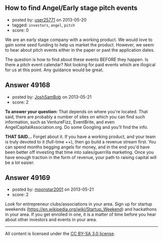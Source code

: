 ## How to find Angel/Early stage pitch events

- posted by: [user25771](https://stackexchange.com/users/-1/25771-user25771) on 2013-05-20
- tagged: `investors`, `angel`, `pitch`
- score: 0

We are an early stage company with a working product.  We would love to gain some seed funding to help us market the product. However, we seem to hear about pitch events either in the paper or past the application dates.

The question is how to find about these events BEFORE they happen.  Is there a pitch event calendar? Not looking for paid events which are illogical for us at this point.  Any guidance would be great.


## Answer 49168

- posted by: [JoshSamBob](https://stackexchange.com/users/-1/940-joshsambob) on 2013-05-21
- score: 2

**To answer your question:** 
That depends on where you're located. That said, there are probably a number of sites on which you can find such information, such as VentureFizz, EventBrite, and even AngelCapitalAssociation.org. Do some Googling and you'll find the info.

**THAT SAID...**
Forget about it. If you have a working product, and your team is truly devoted to it (full-time ++), then go build a revenue stream first. You can spend months begging angels for money, and in the end you'd have been better off investing that time into sales/guerrilla marketing. Once you have enough traction in the form of revenue, your path to raising capital will be a lot easier.


## Answer 49169

- posted by: [moonstar2001](https://stackexchange.com/users/-1/22342-moonstar2001) on 2013-05-21
- score: 2

Look for entrepreneur clubs/associations in your area. Sign up for startup weekends (https://en.wikipedia.org/wiki/Startup_Weekend) and hackathons in your area. If you get enrolled in one, it is a matter of time before you hear about other investors and events in your area.  



---

All content is licensed under the [CC BY-SA 3.0 license](https://creativecommons.org/licenses/by-sa/3.0/).
